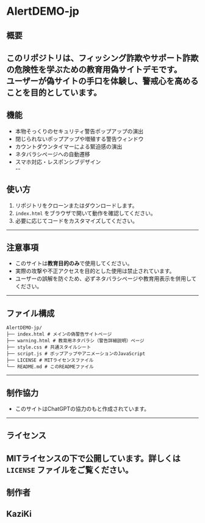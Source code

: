 # AlertDEMO-jp

## 概要
このリポジトリは、フィッシング詐欺やサポート詐欺の危険性を学ぶための教育用偽サイトデモです。  
ユーザーが偽サイトの手口を体験し、警戒心を高めることを目的としています。
---
## 機能
- 本物そっくりのセキュリティ警告ポップアップの演出  
- 閉じられないポップアップや増殖する警告ウィンドウ  
- カウントダウンタイマーによる緊迫感の演出  
- ネタバラシページへの自動遷移  
- スマホ対応・レスポンシブデザイン  
-- 
## 使い方
1. リポジトリをクローンまたはダウンロードします。  
2. `index.html` をブラウザで開いて動作を確認してください。  
3. 必要に応じてコードをカスタマイズしてください。  
---
## 注意事項
- このサイトは**教育目的のみ**で使用してください。  
- 実際の攻撃や不正アクセスを目的とした使用は禁止されています。  
- ユーザーの誤解を防ぐため、必ずネタバラシページや教育用表示を併用してください。  
---
## ファイル構成
```plaintext
AlertDEMO-jp/
├── index.html # メインの偽警告サイトページ
├── warning.html # 教育用ネタバラシ（警告詳細説明）ページ
├── style.css # 共通スタイルシート
├── script.js # ポップアップやアニメーションのJavaScript
├── LICENSE # MITライセンスファイル
└── README.md # このREADMEファイル
```
---
## 制作協力
- このサイトはChatGPTの協力のもと作成されています。
---
## ライセンス
MITライセンスの下で公開しています。詳しくは `LICENSE` ファイルをご覧ください。
---
## 制作者
KaziKi
---
